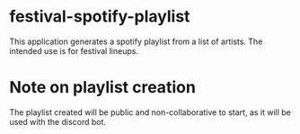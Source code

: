 # festival-spotify-playlist
This application generates a spotify playlist from a list of artists. The intended use is for festival lineups.


# Note on playlist creation
The playlist created will be public and non-collaborative to start, as it will be used with the discord bot.